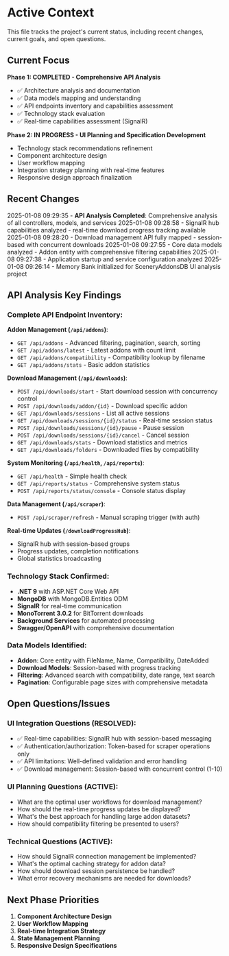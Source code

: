 # Active Context

This file tracks the project's current status, including recent changes, current goals, and open questions.

## Current Focus

**Phase 1: COMPLETED - Comprehensive API Analysis**
- ✅ Architecture analysis and documentation
- ✅ Data models mapping and understanding
- ✅ API endpoints inventory and capabilities assessment
- ✅ Technology stack evaluation
- ✅ Real-time capabilities assessment (SignalR)

**Phase 2: IN PROGRESS - UI Planning and Specification Development**
- Technology stack recommendations refinement
- Component architecture design
- User workflow mapping
- Integration strategy planning with real-time features
- Responsive design approach finalization

## Recent Changes

2025-01-08 09:29:35 - **API Analysis Completed**: Comprehensive analysis of all controllers, models, and services
2025-01-08 09:28:58 - SignalR hub capabilities analyzed - real-time download progress tracking available
2025-01-08 09:28:20 - Download management API fully mapped - session-based with concurrent downloads
2025-01-08 09:27:55 - Core data models analyzed - Addon entity with comprehensive filtering capabilities
2025-01-08 09:27:38 - Application startup and service configuration analyzed
2025-01-08 09:26:14 - Memory Bank initialized for SceneryAddonsDB UI analysis project

## API Analysis Key Findings

### **Complete API Endpoint Inventory:**

**Addon Management (`/api/addons`)**:
- `GET /api/addons` - Advanced filtering, pagination, search, sorting
- `GET /api/addons/latest` - Latest addons with count limit
- `GET /api/addons/compatibility` - Compatibility lookup by filename
- `GET /api/addons/stats` - Basic addon statistics

**Download Management (`/api/downloads`)**:
- `POST /api/downloads/start` - Start download session with concurrency control
- `POST /api/downloads/addon/{id}` - Download specific addon
- `GET /api/downloads/sessions` - List all active sessions
- `GET /api/downloads/sessions/{id}/status` - Real-time session status
- `POST /api/downloads/sessions/{id}/pause` - Pause session
- `POST /api/downloads/sessions/{id}/cancel` - Cancel session
- `GET /api/downloads/stats` - Download statistics and metrics
- `GET /api/downloads/folders` - Downloaded files by compatibility

**System Monitoring (`/api/health`, `/api/reports`)**:
- `GET /api/health` - Simple health check
- `GET /api/reports/status` - Comprehensive system status
- `POST /api/reports/status/console` - Console status display

**Data Management (`/api/scraper`)**:
- `POST /api/scraper/refresh` - Manual scraping trigger (with auth)

**Real-time Updates (`/downloadProgressHub`)**:
- SignalR hub with session-based groups
- Progress updates, completion notifications
- Global statistics broadcasting

### **Technology Stack Confirmed:**
- **.NET 9** with ASP.NET Core Web API
- **MongoDB** with MongoDB.Entities ODM
- **SignalR** for real-time communication
- **MonoTorrent 3.0.2** for BitTorrent downloads
- **Background Services** for automated processing
- **Swagger/OpenAPI** with comprehensive documentation

### **Data Models Identified:**
- **Addon**: Core entity with FileName, Name, Compatibility, DateAdded
- **Download Models**: Session-based with progress tracking
- **Filtering**: Advanced search with compatibility, date range, text search
- **Pagination**: Configurable page sizes with comprehensive metadata

## Open Questions/Issues

### **UI Integration Questions (RESOLVED)**:
- ✅ Real-time capabilities: SignalR hub with session-based messaging
- ✅ Authentication/authorization: Token-based for scraper operations only
- ✅ API limitations: Well-defined validation and error handling
- ✅ Download management: Session-based with concurrent control (1-10)

### **UI Planning Questions (ACTIVE)**:
- What are the optimal user workflows for download management?
- How should the real-time progress updates be displayed?
- What's the best approach for handling large addon datasets?
- How should compatibility filtering be presented to users?

### **Technical Questions (ACTIVE)**:
- How should SignalR connection management be implemented?
- What's the optimal caching strategy for addon data?
- How should download session persistence be handled?
- What error recovery mechanisms are needed for downloads?

## Next Phase Priorities

1. **Component Architecture Design**
2. **User Workflow Mapping**
3. **Real-time Integration Strategy**
4. **State Management Planning**
5. **Responsive Design Specifications**